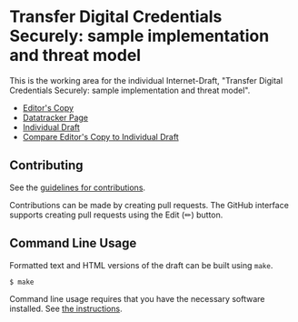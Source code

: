 # Transfer Digital Credentials Securely: sample implementation and threat model

This is the working area for the individual Internet-Draft, "Transfer Digital Credentials Securely: sample implementation and threat model".

* [Editor's Copy](https://dimmyvi.github.io/tigress-sample-implementation/#go.draft-tigress-sample-implementation.html)
* [Datatracker Page](https://datatracker.ietf.org/doc/draft-tigress-sample-implementation)
* [Individual Draft](https://datatracker.ietf.org/doc/html/draft-tigress-sample-implementation)
* [Compare Editor's Copy to Individual Draft](https://dimmyvi.github.io/tigress-sample-implementation/#go.draft-tigress-sample-implementation.diff)


## Contributing

See the
[guidelines for contributions](https://github.com/dimmyvi/tigress-sample-implementation/blob/main/CONTRIBUTING.md).

Contributions can be made by creating pull requests.
The GitHub interface supports creating pull requests using the Edit (✏) button.


## Command Line Usage

Formatted text and HTML versions of the draft can be built using `make`.

```sh
$ make
```

Command line usage requires that you have the necessary software installed.  See
[the instructions](https://github.com/martinthomson/i-d-template/blob/main/doc/SETUP.md).

